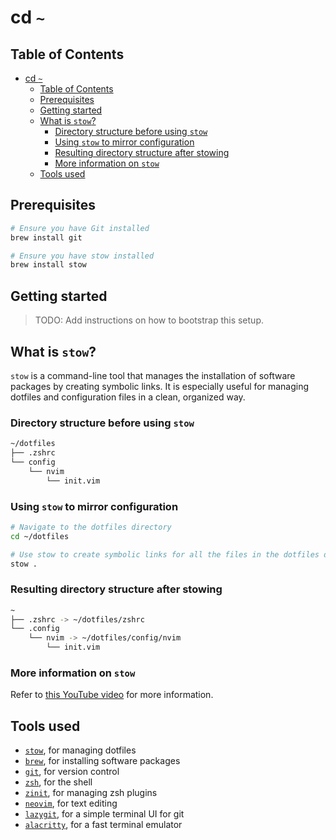 # cd `~`

## Table of Contents

- [cd `~`](#cd-)
  - [Table of Contents](#table-of-contents)
  - [Prerequisites](#prerequisites)
  - [Getting started](#getting-started)
  - [What is `stow`?](#what-is-stow)
    - [Directory structure before using `stow`](#directory-structure-before-using-stow)
    - [Using `stow` to mirror configuration](#using-stow-to-mirror-configuration)
    - [Resulting directory structure after stowing](#resulting-directory-structure-after-stowing)
    - [More information on `stow`](#more-information-on-stow)
  - [Tools used](#tools-used)

## Prerequisites

```sh
# Ensure you have Git installed
brew install git

# Ensure you have stow installed
brew install stow
```

## Getting started

> TODO: Add instructions on how to bootstrap this setup.

## What is `stow`?

`stow` is a command-line tool that manages the installation of software packages by creating symbolic links. It is especially useful for managing dotfiles and configuration files in a clean, organized way.

### Directory structure before using `stow`

```sh
~/dotfiles
├── .zshrc
└── config
    └── nvim
        └── init.vim
```

### Using `stow` to mirror configuration

```sh
# Navigate to the dotfiles directory
cd ~/dotfiles

# Use stow to create symbolic links for all the files in the dotfiles directory
stow .
```

### Resulting directory structure after stowing

```sh
~
├── .zshrc -> ~/dotfiles/zshrc
└── .config
    └── nvim -> ~/dotfiles/config/nvim
        └── init.vim

```

### More information on `stow`

Refer to [this YouTube video](https://www.youtube.com/watch?v=y6XCebnB9gs) for more information.

## Tools used

- [`stow`](https://www.gnu.org/software/stow/), for managing dotfiles
- [`brew`](https://brew.sh), for installing software packages
- [`git`](https://git-scm.com), for version control
- [`zsh`](https://www.zsh.org), for the shell
- [`zinit`](https://github.com/zdharma-continuum/zinit), for managing zsh plugins
- [`neovim`](https://neovim.io), for text editing
- [`lazygit`](https://github.com/jesseduffield/lazygit), for a simple terminal UI for git
- [`alacritty`](https://github.com/alacritty/alacritty), for a fast terminal emulator
